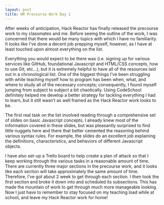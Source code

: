 ```yaml
---
layout: post
title: HR Precourse Work Day 1
---
```


After weeks of anticipation, Hack Reactor has finally released the precourse work to my classmates and me. Before seeing the outline of the work, I was concerned that there would be many topics with which I have no familiarity. It looks like I’ve done a decent job prepping myself, however, as I have at least touched upon almost everything on the list.

Everything you would expect to be there was (i.e. signing up for various services like GitHub, foundational Javascript and HTML/CSS concepts, how to use Git, etc…), but it is extremely helpful to have all of the resources laid out in a chronological list. One of the biggest things I’ve been struggling with while teaching myself how to program has been when, what, and where to study all of the necessary concepts; consequently, I found myself jumping from subject to subject a bit chaotically. Using CodeSchool definitely helped me develop a better strategy for tackling everything I had to learn, but it still wasn’t as well framed as the Hack Reactor work looks to be.

The first real task on the list involved reading through a comprehensive set of slides on basic Javascript concepts. I already knew most of the information covered in these slides, but was pleasantly surprised to find little nuggets here and there that better cemented the reasoning behind various syntax rules. For example, the slides do an excellent job explaining the definitions, characteristics, and behaviors of different Javascript objects.

I have also set-up a Trello board to help create a plan of attack so that I keep working through the various tasks in a reasonable amount of time. There are currently three major sections in the precourse work, and it looks like each section will take approximately the same amount of time. Therefore, I’ve got about 2 week to get through each section. I then took the first section and broke it down into and scheduled its subsections. This has made the mountain of work to get through much more manageable looking. Now I just have to remember to stay focused on my teaching load while at school, and leave my Hack Reactor work for home!